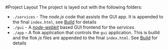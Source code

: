 #Project Layout
The project is layed out with the following folders:
  * `./services` - The *node.js* code that assists the GUI app. It is appended to the final `index.html`, see [Build](./build.md) for details
  * `./gui` - A [*node-webkit*](nwjs.io) based GUI frontend for the *services*.
  * `./app` - A flok application that controls the `gui` application. This is builld and the flok *js* files are appended to the final `index.html`.
      See [Build](./build.md) for details
